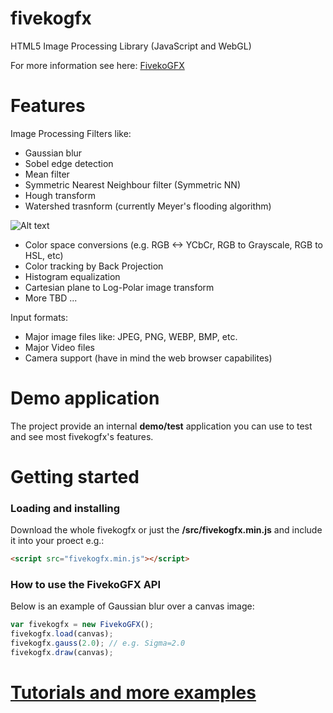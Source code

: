 # fivekogfx
HTML5 Image Processing Library (JavaScript and WebGL)

For more information see here: [FivekoGFX](http://fiveko.com/)

# Features
Image Processing Filters like:
 - Gaussian blur
 - Sobel edge detection
 - Mean filter
 - Symmetric Nearest Neighbour filter (Symmetric NN)
 - Hough transform
 - Watershed trasnform (currently Meyer's flooding algorithm)
 
 ![Alt text](assets/Watershed.png?raw=true "Meyer's flooding algorithm")
 
 - Color space conversions (e.g. RGB <-> YCbCr, RGB to Grayscale, RGB to HSL, etc)
 - Color tracking by Back Projection
 - Histogram equalization
 - Cartesian plane to Log-Polar image transform
 - More TBD ...
 
Input formats:
 - Major image files like: JPEG, PNG, WEBP, BMP, etc. 
 - Major Video files
 - Camera support (have in mind the web browser capabilites)
 
 # Demo application
 The project provide an internal **demo/test** application you can use to test and see most fivekogfx's features.
 
# Getting started
### Loading and installing 
Download the whole fivekogfx or just the **/src/fivekogfx.min.js** and include it into your proect e.g.:

```html
<script src="fivekogfx.min.js"></script>
```
### How to use the FivekoGFX API
Below is an example of Gaussian blur over a canvas image:

```javascript
var fivekogfx = new FivekoGFX();
fivekogfx.load(canvas);
fivekogfx.gauss(2.0); // e.g. Sigma=2.0
fivekogfx.draw(canvas);
``` 
 # [Tutorials and more examples](http://fiveko.com/tutorials/image-processing/)
